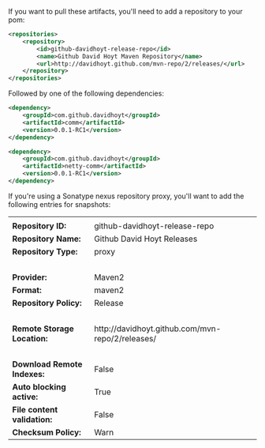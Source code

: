 If you want to pull these artifacts, you'll need to add a repository to your pom:

```xml
<repositories>
	<repository>
		<id>github-davidhoyt-release-repo</id>
		<name>Github David Hoyt Maven Repository</name>
		<url>http://davidhoyt.github.com/mvn-repo/2/releases/</url>
	</repository>
</repositories>
```

Followed by one of the following dependencies:

```xml
<dependency>
	<groupId>com.github.davidhoyt</groupId>
	<artifactId>comm</artifactId>
	<version>0.0.1-RC1</version>
</dependency>
```

```xml
<dependency>
	<groupId>com.github.davidhoyt</groupId>
	<artifactId>netty-comm</artifactId>
	<version>0.0.1-RC1</version>
</dependency>
```

If you're using a Sonatype nexus repository proxy, you'll want to add the following entries for snapshots:

<table>
    <tr><td colspan="2"></td></tr>
    <tr>
        <td><strong>Repository ID:</strong></td>
        <td>github-davidhoyt-release-repo</td>
    </tr>
    <tr>
        <td><strong>Repository Name:</strong></td>
        <td>Github David Hoyt Releases</td>
    </tr>
    <tr>
        <td><strong>Repository Type:</strong></td>
        <td>proxy</td>
    </tr>
    <tr><td colspan="2"><br /></td></tr>
    <tr>
        <td><strong>Provider:</strong></td>
        <td>Maven2</td>
    </tr>
    <tr>
        <td><strong>Format:</strong></td>
        <td>maven2</td>
    </tr>
    <tr>
        <td><strong>Repository Policy:</strong></td>
        <td>Release</td>
    </tr>
    <tr><td colspan="2"><br /></td></tr>
    <tr>
        <td><strong>Remote Storage Location:</strong></td>
        <td>http://davidhoyt.github.com/mvn-repo/2/releases/</td>
    </tr>
    <tr><td colspan="2"><br /></td></tr>
    <tr>
        <td><strong>Download Remote Indexes:</strong></td>
        <td>False</td>
    </tr>
    <tr>
        <td><strong>Auto blocking active:</strong></td>
        <td>True</td>
    </tr>
    <tr>
        <td><strong>File content validation:</strong></td>
        <td>False</td>
    </tr>
    <tr>
        <td><strong>Checksum Policy:</strong></td>
        <td>Warn</td>
    </tr>
</table>

